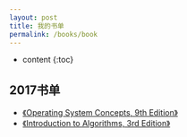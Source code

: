 ```yaml
---
layout: post
title: 我的书单
permalink: /books/book
---
```


* content
{:toc}


2017书单
-----------------------------------------------------------------

+ [《Operating System Concepts, 9th Edition》](http://codex.cs.yale.edu/avi/os-book/OS9/)
+ [《Introduction to Algorithms, 3rd Edition》](https://book.douban.com/subject/3904676/)
